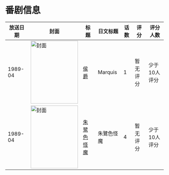 # 番剧信息

|放送日期|封面|标题|日文标题|话数|评分|评分人数|
|---|---|---|---|---|---|---|
|1989-04|<img src="//lain.bgm.tv/pic/cover/c/d2/25/135477_W6txK.jpg" alt="封面" style="width:150px;height:200px;object-fit:cover;">|[侯爵](https://bangumi.tv/subject/135477)|Marquis|1|暂无评分|少于10人评分|
|1989-04|<img src="//lain.bgm.tv/pic/cover/c/31/d3/103184_99Euu.jpg" alt="封面" style="width:150px;height:200px;object-fit:cover;">|[朱鹭色怪魔](https://bangumi.tv/subject/103184)|朱鷺色怪魔|4|暂无评分|少于10人评分|
